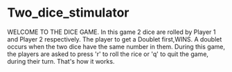 # Two_dice_stimulator
WELCOME TO THE DICE GAME. 
In this game 2 dice are rolled by Player 1 and Player 2 respectively. The player to get a Doublet first,WINS.
A doublet occurs when the two dice have the same number in them.
During this game, the players are asked to press 'r' to roll the rice or 'q' to quit the game, during their turn. 
That's how it works.
